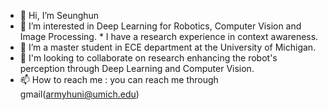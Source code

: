 - 👋 Hi, I’m Seunghun
- 👀 I’m interested in Deep Learning for Robotics, Computer Vision and Image Processing.
      * I have a research experience in context awareness.
- 🌱 I’m a master student in ECE department at the University of Michigan.
- 💞️ I'm looking to collaborate on research enhancing the robot's perception through Deep Learning and Computer Vision.
- 📫 How to reach me : you can reach me through gmail(armyhuni@umich.edu)

<!---
huni0826/huni0826 is a ✨ special ✨ repository because its `README.md` (this file) appears on your GitHub profile.
You can click the Preview link to take a look at your changes.
--->

